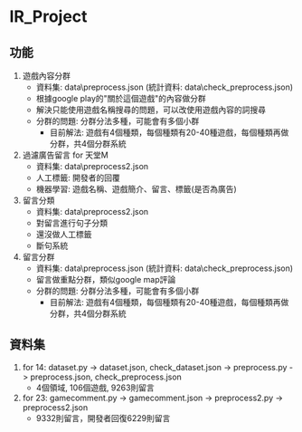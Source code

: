 # IR_Project
## 功能
1. 遊戲內容分群
    - 資料集: data\preprocess.json (統計資料: data\check_preprocess.json)
    - 根據google play的"關於這個遊戲"的內容做分群
    - 解決只能使用遊戲名稱搜尋的問題，可以改使用遊戲內容的詞搜尋
    - 分群的問題: 分群分法多種，可能會有多個小群
        - 目前解法: 遊戲有4個種類，每個種類有20-40種遊戲，每個種類再做分群，共4個分群系統
2. 過濾廣告留言 for 天堂M
    - 資料集: data\preprocess2.json
    - 人工標籤: 開發者的回覆
    - 機器學習: 遊戲名稱、遊戲簡介、留言、標籤(是否為廣告)
3. 留言分類
    - 資料集: data\preprocess2.json
    - 對留言進行句子分類
    - 還沒做人工標籤
    - 斷句系統
4. 留言分群
    - 資料集: data\preprocess.json (統計資料: data\check_preprocess.json)
    - 留言做重點分群，類似google map評論
    - 分群的問題: 分群分法多種，可能會有多個小群
        - 目前解法: 遊戲有4個種類，每個種類有20-40種遊戲，每個種類再做分群，共4個分群系統

## 資料集
1. for 14: dataset.py -> dataset.json, check_dataset.json -> preprocess.py -> preprocess.json, check_preprocess.json
    - 4個領域, 106個遊戲, 9263則留言
2. for 23: gamecomment.py -> gamecomment.json -> preprocess2.py -> preprocess2.json
    - 9332則留言，開發者回復6229則留言